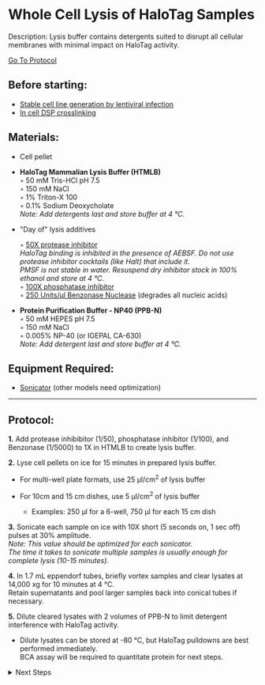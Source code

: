 Whole Cell Lysis of HaloTag Samples
================================================================================
Description: Lysis buffer contains detergents suited to disrupt all cellular membranes with minimal impact on HaloTag activity.

[Go To Protocol](#protocol)

Before starting:
--------------------------------------------------------------------------------
* [Stable cell line generation by lentiviral infection](../Lentivirus-Stables/virus-production-HEK293T.md)
* [In cell DSP crosslinking](./In-Cell-DSP-Crosslinking.md)

Materials:
--------------------------------------------------------------------------------
  * Cell pellet
  
  * **HaloTag Mammalian Lysis Buffer (HTMLB)**  
    ◦ 50 mM Tris-HCl pH 7.5  
    ◦ 150 mM NaCl  
    ◦ 1% Triton-X 100  
    ◦ 0.1% Sodium Deoxycholate  
    _Note: Add detergents last and store buffer at 4 °C._
  
  * "Day of" lysis additives  
    
    ◦ [50X protease inhibitor](https://www.promega.com/products/protein-purification/protein-purification-kits/protease-inhibitor-cocktail/?catNum=G6521)<br/>
    _HaloTag binding is inhibited in the presence of AEBSF. Do not use protease inhibitor cocktails (like Halt) that include it._<br/>
    _PMSF is not stable in water. Resuspend dry inhibitor stock in 100% ethanol and store at 4 °C._  
    ◦ [100X phosphatase inhibitor](https://www.thermofisher.com/order/catalog/product/78420#/78420)  
    ◦ [250 Units/µl Benzonase Nuclease](https://www.sigmaaldrich.com/catalog/product/sigma/e1014?lang=en&region=US&cm_sp=Insite-_-caSrpResults_srpRecs_srpModel_e1014-25ku-_-srpRecs3-1) (degrades all nucleic acids)  

  * **Protein Purification Buffer - NP40 (PPB-N)**  
    ◦ 50 mM HEPES pH 7.5  
    ◦ 150 mM NaCl  
    ◦ 0.005% NP-40 (or IGEPAL CA-630)  
    _Note: Add detergent last and store buffer at 4 °C._
     
Equipment Required:
--------------------------------------------------------------------------------
  
  * [Sonicator](https://www.fishersci.com/shop/products/fisher-scientific-model-120-sonic-dismembrator-4/p-3974654) (other models need optimization)

<!-- Use <br/> to fill in first page -->

___
Protocol:
--------------------------------------------------------------------------------

**1.** Add protease inhibibitor (1/50), phosphatase inhibitor (1/100), and Benzonase (1/5000) to 1X in HTMLB to create lysis buffer.

**2.** Lyse cell pellets on ice for 15 minutes in prepared lysis buffer.
  * For multi-well plate formats, use 25 µl/cm<sup>2</sup> of lysis buffer
  * For 10cm and 15 cm dishes, use 5 µl/cm<sup>2</sup> of lysis buffer
    
    * Examples: 250 µl for a 6-well, 750 µl for each 15 cm dish
    
**3.** Sonicate each sample on ice with 10X short (5 seconds on, 1 sec off) pulses at 30% amplitude. <br/>*Note: This value should be optimized for each sonicator.*<br/>*The time it takes to sonicate multiple samples is usually enough for complete lysis (10-15 minutes).*
  
**4.** In 1.7 mL eppendorf tubes, briefly vortex samples and clear lysates at 14,000 xg for 10 minutes at 4 °C.<br/>
Retain supernatants and pool larger samples back into conical tubes if necessary.

**5.** Dilute cleared lysates with 2 volumes of PPB-N to limit detergent interference with HaloTag activity.

  * Dilute lysates can be stored at -80 °C, but HaloTag pulldowns are best performed immediately.<br/>
  BCA assay will be required to quantitate protein for next steps.

<!-- The text below creates dropdown lists for links to next steps or hyperlinks -->

<details>
  <summary>Next Steps</summary>

</p> <a href="../General/BCA-Assay.md">
BCA protein quantification</a>

</p> <a href="../General/Western-Blotting.md">
Western Validation</a>

</p> <a href="../Mass-Spec-Prep/Bead-Reduction-Elution.md">
Rapigest reduction, alkylation, and Trypsin Digestion</a>

</p> <a href="../Mass-Spec-Prep/C18-Column-Cleanup.md">
C18 Column</a>
  
</p> <a href="../Mass-Spec-Prep/Ethyl-Acetate-Cleanup.md">
Ethyl Acetate Cleanup</a>  
  
</p> <a href="../Mass-Spec-Prep/Peptide-Quant.md">
Peptide Quantification</a>

</details>
